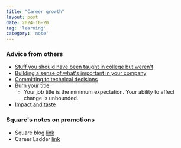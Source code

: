 ```yaml
---
title: "Career growth"
layout: post
date: 2024-10-20
tag: 'learning'
category: 'note'
---
```


### Advice from others
- [Stuff you should have been taught in college but weren't](https://caseyhandmer.wordpress.com/2025/02/04/stuff-you-should-have-been-taught-in-college-but-werent/)
- [Building a sense of what's important in your company](https://www.seangoedecke.com/what-is-important/)
- [Committing to technical decisions](https://www.seangoedecke.com/taking-a-position/)
- [Burn your title](https://notes.eatonphil.com/2025-04-22-burn-your-title.html?&aid=rec909H5AvDEOVLzs&_bhlid=d080d427d4d7fb72b0ee4c58351456c3d73bb265)
  - Your job title is the minimum expectation. Your ability to affect change is unbounded.
- [Impact and taste](https://www.benkuhn.net/impact/)

### Square's notes on promotions
- Square blog [link](https://developer.squareup.com/blog/squares-growth-framework-for-engineers-and-engineering-managers/)
- Career Ladder [link](https://assets.ctfassets.net/1wryd5vd9xez/6bDnTwb4H7bfiFvg55ldRR/b1cb8514f0afd0a4050991d35ccbac03/Square_Software_Engineering_Career_Ladder.pdf)
